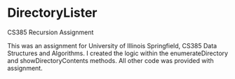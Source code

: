 # DirectoryLister
CS385 Recursion Assignment

This was an assignment for University of Illinois Springfield, CS385 Data Structures and Algorithms. I created the logic within the enumerateDirectory and showDirectoryContents methods. All other code was provided with assignment.
